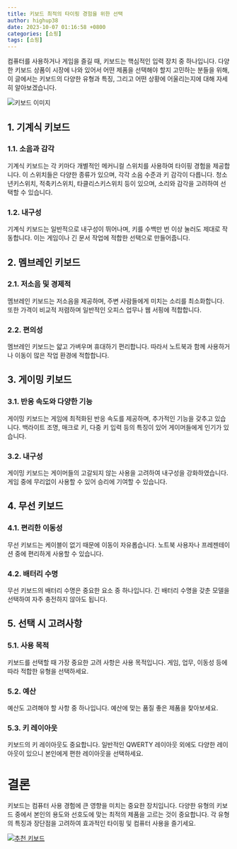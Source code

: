 ```yaml
---
title: 키보드 최적의 타이핑 경험을 위한 선택
author: highup38
date: 2023-10-07 01:16:58 +0800
categories: [쇼핑]
tags: [쇼핑]
---
```



컴퓨터를 사용하거나 게임을 즐길 때, 키보드는 핵심적인 입력 장치 중 하나입니다. 다양한 키보드 상품이 시장에 나와 있어서 어떤 제품을 선택해야 할지 고민하는 분들을 위해, 이 글에서는 키보드의 다양한 유형과 특징, 그리고 어떤 상황에 어울리는지에 대해 자세히 알아보겠습니다.

![키보드 이미지](https://source.unsplash.com/1600x900/?keyboard)

## 1. 기계식 키보드
### 1.1. 소음과 감각
기계식 키보드는 각 키마다 개별적인 메커니컬 스위치를 사용하여 타이핑 경험을 제공합니다. 이 스위치들은 다양한 종류가 있으며, 각각 소음 수준과 키 감각이 다릅니다. 청소년키스위치, 적축키스위치, 타클리스키스위치 등이 있으며, 소리와 감각을 고려하여 선택할 수 있습니다.

### 1.2. 내구성
기계식 키보드는 일반적으로 내구성이 뛰어나며, 키를 수백만 번 이상 눌러도 제대로 작동합니다. 이는 게임이나 긴 문서 작업에 적합한 선택으로 만들어줍니다.

## 2. 멤브레인 키보드
### 2.1. 저소음 및 경제적
멤브레인 키보드는 저소음을 제공하며, 주변 사람들에게 미치는 소리를 최소화합니다. 또한 가격이 비교적 저렴하며 일반적인 오피스 업무나 웹 서핑에 적합합니다.

### 2.2. 편의성
멤브레인 키보드는 얇고 가벼우며 휴대하기 편리합니다. 따라서 노트북과 함께 사용하거나 이동이 많은 작업 환경에 적합합니다.

## 3. 게이밍 키보드
### 3.1. 반응 속도와 다양한 기능
게이밍 키보드는 게임에 최적화된 반응 속도를 제공하며, 추가적인 기능을 갖추고 있습니다. 백라이트 조명, 매크로 키, 다중 키 입력 등의 특징이 있어 게이머들에게 인기가 있습니다.

### 3.2. 내구성
게이밍 키보드는 게이머들의 고갈되지 않는 사용을 고려하여 내구성을 강화하였습니다. 게임 중에 무리없이 사용할 수 있어 승리에 기여할 수 있습니다.

## 4. 무선 키보드
### 4.1. 편리한 이동성
무선 키보드는 케이블이 없기 때문에 이동이 자유롭습니다. 노트북 사용자나 프레젠테이션 중에 편리하게 사용할 수 있습니다.

### 4.2. 배터리 수명
무선 키보드의 배터리 수명은 중요한 요소 중 하나입니다. 긴 배터리 수명을 갖춘 모델을 선택하여 자주 충전하지 않아도 됩니다.

## 5. 선택 시 고려사항
### 5.1. 사용 목적
키보드를 선택할 때 가장 중요한 고려 사항은 사용 목적입니다. 게임, 업무, 이동성 등에 따라 적합한 유형을 선택하세요.

### 5.2. 예산
예산도 고려해야 할 사항 중 하나입니다. 예산에 맞는 품질 좋은 제품을 찾아보세요.

### 5.3. 키 레이아웃
키보드의 키 레이아웃도 중요합니다. 일반적인 QWERTY 레이아웃 외에도 다양한 레이아웃이 있으니 본인에게 편한 레이아웃을 선택하세요.

<h1>결론</h1>
키보드는 컴퓨터 사용 경험에 큰 영향을 미치는 중요한 장치입니다. 다양한 유형의 키보드 중에서 본인의 용도와 선호도에 맞는 최적의 제품을 고르는 것이 중요합니다. 각 유형의 특징과 장단점을 고려하여 효과적인 타이핑 및 컴퓨터 사용을 즐기세요.

[![추천 키보드](https://thumbnail9.coupangcdn.com/thumbnails/remote/492x492ex/image/retail/images/1166095995187142-b5a33790-1cea-4afa-b9c2-9d78bd41bc16.jpg "추천 키보드")](https://link.coupang.com/re/AFFSDP?lptag=AF1030537&subid=&pageKey=6075217003&traceid=V0-153&itemId=74635334&vendorItemId=3123702191)
